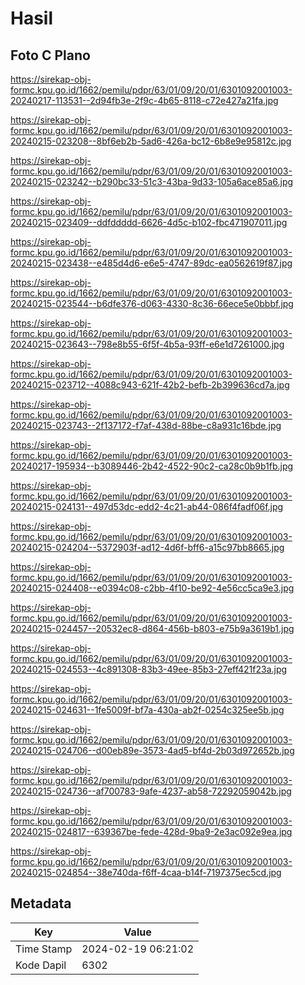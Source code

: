 # Hasil

## Foto C Plano

https://sirekap-obj-formc.kpu.go.id/1662/pemilu/pdpr/63/01/09/20/01/6301092001003-20240217-113531--2d94fb3e-2f9c-4b65-8118-c72e427a21fa.jpg

https://sirekap-obj-formc.kpu.go.id/1662/pemilu/pdpr/63/01/09/20/01/6301092001003-20240215-023208--8bf6eb2b-5ad6-426a-bc12-6b8e9e95812c.jpg

https://sirekap-obj-formc.kpu.go.id/1662/pemilu/pdpr/63/01/09/20/01/6301092001003-20240215-023242--b290bc33-51c3-43ba-9d33-105a6ace85a6.jpg

https://sirekap-obj-formc.kpu.go.id/1662/pemilu/pdpr/63/01/09/20/01/6301092001003-20240215-023409--ddfddddd-6626-4d5c-b102-fbc471907011.jpg

https://sirekap-obj-formc.kpu.go.id/1662/pemilu/pdpr/63/01/09/20/01/6301092001003-20240215-023438--e485d4d6-e6e5-4747-89dc-ea0562619f87.jpg

https://sirekap-obj-formc.kpu.go.id/1662/pemilu/pdpr/63/01/09/20/01/6301092001003-20240215-023544--b6dfe376-d063-4330-8c36-66ece5e0bbbf.jpg

https://sirekap-obj-formc.kpu.go.id/1662/pemilu/pdpr/63/01/09/20/01/6301092001003-20240215-023643--798e8b55-6f5f-4b5a-93ff-e6e1d7261000.jpg

https://sirekap-obj-formc.kpu.go.id/1662/pemilu/pdpr/63/01/09/20/01/6301092001003-20240215-023712--4088c943-621f-42b2-befb-2b399636cd7a.jpg

https://sirekap-obj-formc.kpu.go.id/1662/pemilu/pdpr/63/01/09/20/01/6301092001003-20240215-023743--2f137172-f7af-438d-88be-c8a931c16bde.jpg

https://sirekap-obj-formc.kpu.go.id/1662/pemilu/pdpr/63/01/09/20/01/6301092001003-20240217-195934--b3089446-2b42-4522-90c2-ca28c0b9b1fb.jpg

https://sirekap-obj-formc.kpu.go.id/1662/pemilu/pdpr/63/01/09/20/01/6301092001003-20240215-024131--497d53dc-edd2-4c21-ab44-086f4fadf06f.jpg

https://sirekap-obj-formc.kpu.go.id/1662/pemilu/pdpr/63/01/09/20/01/6301092001003-20240215-024204--5372903f-ad12-4d6f-bff6-a15c97bb8665.jpg

https://sirekap-obj-formc.kpu.go.id/1662/pemilu/pdpr/63/01/09/20/01/6301092001003-20240215-024408--e0394c08-c2bb-4f10-be92-4e56cc5ca9e3.jpg

https://sirekap-obj-formc.kpu.go.id/1662/pemilu/pdpr/63/01/09/20/01/6301092001003-20240215-024457--20532ec8-d864-456b-b803-e75b9a3619b1.jpg

https://sirekap-obj-formc.kpu.go.id/1662/pemilu/pdpr/63/01/09/20/01/6301092001003-20240215-024553--4c891308-83b3-49ee-85b3-27eff421f23a.jpg

https://sirekap-obj-formc.kpu.go.id/1662/pemilu/pdpr/63/01/09/20/01/6301092001003-20240215-024631--1fe5009f-bf7a-430a-ab2f-0254c325ee5b.jpg

https://sirekap-obj-formc.kpu.go.id/1662/pemilu/pdpr/63/01/09/20/01/6301092001003-20240215-024706--d00eb89e-3573-4ad5-bf4d-2b03d972652b.jpg

https://sirekap-obj-formc.kpu.go.id/1662/pemilu/pdpr/63/01/09/20/01/6301092001003-20240215-024736--af700783-9afe-4237-ab58-72292059042b.jpg

https://sirekap-obj-formc.kpu.go.id/1662/pemilu/pdpr/63/01/09/20/01/6301092001003-20240215-024817--639367be-fede-428d-9ba9-2e3ac092e9ea.jpg

https://sirekap-obj-formc.kpu.go.id/1662/pemilu/pdpr/63/01/09/20/01/6301092001003-20240215-024854--38e740da-f6ff-4caa-b14f-7197375ec5cd.jpg


## Metadata

| Key        | Value               |
| ---------- | ------------------- |
| Time Stamp | 2024-02-19 06:21:02 |
| Kode Dapil | 6302                |



